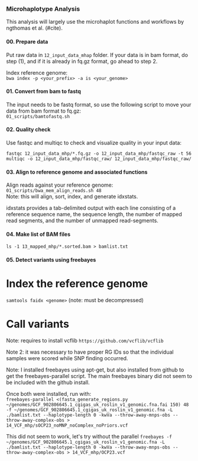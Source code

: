 ### Microhaplotype Analysis ###
This analysis will largely use the microhaplot functions and workflows by ngthomas et al. (#cite). 

#### 00. Prepare data
Put raw data in `12_input_data_mhap` folder. If your data is in bam format, do step (1), and if it is already in fq.gz format, go ahead to step 2.     

Index reference genome:    
`bwa index -p <your_prefix> -a is <your_genome>`       

#### 01. Convert from bam to fastq
The input needs to be fastq format, so use the following script to move your data from bam format to fq.gz:      
`01_scripts/bamtofastq.sh`      

#### 02. Quality check
Use fastqc and multiqc to check and visualize quality in your input data:      
```
fastqc 12_input_data_mhp/*.fq.gz -o 12_input_data_mhp/fastqc_raw -t 56
multiqc -o 12_input_data_mhp/fastqc_raw/ 12_input_data_mhp/fastqc_raw/    
``` 

#### 03. Align to reference genome and associated functions #### 
Align reads against your reference genome:     
`01_scripts/bwa_mem_align_reads.sh 48`       
Note: this will align, sort, index, and generate idxstats.     

idxstats provides a tab-delimited output with each line consisting of a reference sequence name, the sequence length, the number of mapped read segments, and the number of unmapped read-segments.     


#### 04. Make list of BAM files ####
`ls -1 13_mapped_mhp/*.sorted.bam > bamlist.txt`        


#### 05. Detect variants using freebayes ####
# Index the reference genome
`samtools faidx <genome>`
(note: must be decompressed)     

# Call variants
Note: requires to install vcflib `https://github.com/vcflib/vcflib`     

Note 2: it was necessary to have proper RG IDs so that the individual samples were scored while SNP finding occurred.     

Note: I installed freebayes using apt-get, but also installed from github to get the freebayes-parallel script. The main freebayes binary did not seem to be included with the github install. 

Once both were installed, run with:     
`freebayes-parallel <(fasta_generate_regions.py ~/genomes/GCF_902806645.1_cgigas_uk_roslin_v1_genomic.fna.fai 150) 48 -f ~/genomes/GCF_902806645.1_cgigas_uk_roslin_v1_genomic.fna -L ./bamlist.txt --haplotype-length 0 -kwVa --throw-away-mnps-obs --throw-away-complex-obs > 14_VCF_mhp/sOCP23_noMNP_noComplex_noPriors.vcf`        

This did not seem to work, let's try without the parallel
`freebayes -f ~/genomes/GCF_902806645.1_cgigas_uk_roslin_v1_genomic.fna -L ./bamlist.txt --haplotype-length 0 -kwVa --throw-away-mnps-obs --throw-away-complex-obs > 14_VCF_mhp/OCP23.vcf`      


